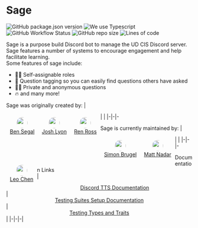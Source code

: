 # Sage
![GitHub package.json version](https://img.shields.io/github/package-json/v/ud-cis-discord/sagev2?color=000855) ![We use Typescript](https://img.shields.io/badge/written_in-typescript-000855?logo=typescript&logoColor=ddd) ![GitHub Workflow Status](https://img.shields.io/github/workflow/status/ud-cis-discord/sagev2/Lint?color=000855&logo=github) ![GitHub repo size](https://img.shields.io/github/repo-size/ud-cis-discord/sagev2?color=000855&logo=github) ![Lines of code](https://img.shields.io/tokei/lines/github/ud-cis-discord/sagev2?color=000855&logo=github)

Sage is a purpose build Discord bot to manage the UD CIS Discord server. Sage features a number of systems to encourage engagement and help facilitate learning.
<br>
Some features of sage include:
- 🧙‍♂️ Self-assignable roles
- 🎫 Question tagging so you can easily find questions others have asked
- 🐱‍👤 Private and anonymous questions
- 🔥 and many more!

Sage was originally created by: 
| <div style="float: left; text-align: center; padding: 10px"><img src="https://avatars.githubusercontent.com/u/34194692?v=4" height="30px" style="border-radius: 15px"><br><a href="https://github.com/BenSegal855">Ben Segal</a> </div> | <div style="float: left; text-align: center; padding: 10px;"><img src="https://avatars.githubusercontent.com/u/54593801?v=4" height="30px" style="border-radius: 15px"><br><a href="https://github.com/joshualyon7">Josh Lyon</a> </div> |<div style="float: left; text-align: center; padding: 10px;"><img src="https://avatars.githubusercontent.com/u/60983762?s=460&u=46281912deec981f7c2160fe20ac9516bc59f3ff&v=4" height="30px" style="border-radius: 15px"><br><a href="https://github.com/renross">Ren Ross</a> </div>
|-|-|-

Sage is currently maintained by:
| <div style="float: left; text-align: center; padding: 10px"><img src="https://avatars.githubusercontent.com/u/58154576?v=4" height="30px" style="border-radius: 15px"><br><a href="https://github.com/sbrugel">Simon Brugel</a> </div> | <div style="float: left; text-align: center; padding: 10px;"><img src="https://avatars.githubusercontent.com/u/134813338?v=4" height="30px" style="border-radius: 15px"><br><a href="https://github.com/mattnadar">Matt Nadar</a> </div> | <div style="float: left; text-align: center; padding: 10px;"><img src="https://avatars.githubusercontent.com/u/115847166?v=4" height="30px" style="border-radius: 15px"><br><a href="https://github.com/leo-cx">Leo Chen</a> </div> 
|-|-|-

Documentation Links  
| <div style="text-align: center;"><a href="https://docs.google.com/document/d/1OD2dycaOhUDsPyGmlvYVsMHJtAbilS2ikCLm0jQqgfA/edit?usp=sharing">Discord TTS Documentation</a></div> | <div style="text-align: center;"><a href="https://docs.google.com/document/d/1Q9pTh8y1Z7IAmClws51TLHcotvo0Q3qOKf9GKhoqiYA/edit?usp=sharing">Testing Suites Setup Documentation</a></div> | <div style="text-align: center;"><a href="https://docs.google.com/document/d/1flEgMBdryqTPoP9IeWyMTwcxPreqbKEG8u1yXZaAtoA/edit?usp=sharing">Testing Types and Traits</a></div> |
|-|-|-|



